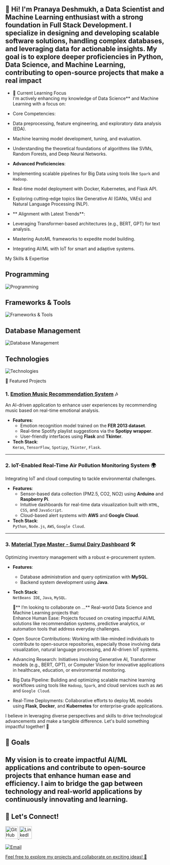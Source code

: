 
👋 Hi! I'm Pranaya Deshmukh, a Data Scientist and Machine Learning enthusiast with a strong foundation in Full Stack Development. I specialize in designing and developing scalable software solutions, handling complex databases, and leveraging data for actionable insights. My goal is to explore deeper proficiencies in Python, Data Science, and Machine Learning, contributing to open-source projects that make a real impact
- 
- 🌱  Current Learning Focus  
   I'm actively enhancing my knowledge of Data Science** and Machine Learning with a focus on:  

-   Core Competencies:  
  - Data preprocessing, feature engineering, and exploratory data analysis (EDA).  
  - Machine learning model development, tuning, and evaluation.  
  - Understanding the theoretical foundations of algorithms like SVMs, Random Forests, and Deep Neural Networks.  

-   **Advanced Proficiencies**:  
  - Implementing scalable pipelines for Big Data using tools like `Spark` and `Hadoop`.  
  - Real-time model deployment with Docker, Kubernetes, and Flask API.  
  - Exploring cutting-edge topics like Generative AI (GANs, VAEs) and Natural Language Processing (NLP).

-  ** Alignment with Latest Trends**:  
  - Leveraging Transformer-based architectures (e.g., BERT, GPT) for text analysis.  
  - Mastering AutoML frameworks to expedite model building.  
  - Integrating AI/ML with IoT for smart and adaptive systems.

My Skills & Expertise

## Programming  
![Programming](https://img.shields.io/badge/Programming-Python%2C%20Java%2C%20JavaScript-blue?style=for-the-badge)

## Frameworks & Tools  
![Frameworks & Tools](https://img.shields.io/badge/Frameworks%20%26%20Tools-TensorFlow%2C%20Keras%2C%20Flask%2C%20Node.js-green?style=for-the-badge)

## Database Management  
![Database Management](https://img.shields.io/badge/Database%20Management-MySQL%2C%20MongoDB-yellow?style=for-the-badge)

## Technologies  
![Technologies](https://img.shields.io/badge/Other%20Technologies-IoT%2C%20Cloud%20Computing%20%28AWS%2C%20Google%20Cloud%29-purple?style=for-the-badge)

  
 🚀 Featured Projects

### 1. [Emotion Music Recommendation System](https://github.com/Pranaya-12/Emotion-Music-Recommendation) 🎶  
An AI-driven application to enhance user experiences by recommending music based on real-time emotional analysis.  

- **Features**:  
  - Emotion recognition model trained on the **FER 2013 dataset**.  
  - Real-time Spotify playlist suggestions via the **Spotipy wrapper**.  
  - User-friendly interfaces using **Flask** and **Tkinter**.  
- **Tech Stack**:  
  `Keras`, `TensorFlow`, `Spotipy`, `Tkinter`, `Flask`.  

---

### 2. IoT-Enabled Real-Time Air Pollution Monitoring System 🌍  
Integrating IoT and cloud computing to tackle environmental challenges.  

- **Features**:  
  - Sensor-based data collection (PM2.5, CO2, NO2) using **Arduino** and **Raspberry Pi**.  
  - Intuitive dashboards for real-time data visualization built with `HTML`, `CSS`, and `JavaScript`.  
  - Cloud-based alert systems with **AWS** and **Google Cloud**.  
- **Tech Stack**:  
  `Python`, `Node.js`, `AWS`, `Google Cloud`.  

---

### 3. [Material Type Master - Sumul Dairy Dashboard](https://github.com/Pranaya-12/Material-Type-Master) 🛠  
Optimizing inventory management with a robust e-procurement system.  

- **Features**:  
  - Database administration and query optimization with **MySQL**.  
  - Backend system development using **Java**.  
- **Tech Stack**:  
  `NetBeans IDE`, `Java`, `MySQL`.  


  💞️** I’m looking to collaborate on ...**
  Real-world Data Science and Machine Learning projects that:  
  Enhance Human Ease: Projects focused on creating impactful AI/ML solutions like recommendation systems, predictive analytics, or automation tools that address everyday challenges.  
- Open Source Contributions: Working with like-minded individuals to contribute to open-source repositories, especially those involving data visualization, natural language processing, and AI-driven IoT systems.  
- Advancing Research: Initiatives involving Generative AI, Transformer models (e.g., BERT, GPT), or Computer Vision for innovative applications in healthcare, education, or environmental monitoring.  
- Big Data Pipeline: Building and optimizing scalable machine learning workflows using tools like `Hadoop`, `Spark`, and cloud services such as `AWS` and `Google Cloud`.  
- Real-Time Deployments: Collaborative efforts to deploy ML models using **Flask**, **Docker**, and **Kubernetes** for enterprise-grade applications.  

I believe in leveraging diverse perspectives and skills to drive technological advancements and make a tangible difference. Let's build something impactful together! 🚀

## 🎯 Goals  
My vision is to create impactful AI/ML applications and contribute to open-source projects that enhance **human ease** and **efficiency**. I aim to bridge the gap between technology and real-world applications by continuously innovating and learning.
-
## 🤝 Let's Connect!  
<a href="https://github.com/Pranaya-1208" target="_blank">
    <img src="https://cdn-icons-png.flaticon.com/512/733/733609.png" alt="GitHub Profile" style="width:40px; height:40px;">
</a>


<a href="https://www.linkedin.com/in/pranaya-deshmukh/" target="_blank">
    <img src="https://cdn-icons-png.flaticon.com/512/174/174857.png" alt="LinkedIn Profile" style="width:40px; height:40px;">

 ![Email](https://img.shields.io/badge/Email-pranayadeshmukh1020%40gmail.com-blue?logo=gmail)


Feel free to explore my projects and collaborate on exciting ideas! 🚀  
